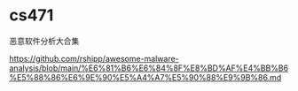 # cs471

恶意软件分析大合集

https://github.com/rshipp/awesome-malware-analysis/blob/main/%E6%81%B6%E6%84%8F%E8%BD%AF%E4%BB%B6%E5%88%86%E6%9E%90%E5%A4%A7%E5%90%88%E9%9B%86.md
